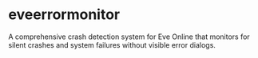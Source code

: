 # eveerrormonitor
A comprehensive crash detection system for Eve Online that monitors for silent crashes and system failures without visible error dialogs.
